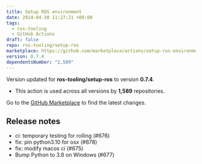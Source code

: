 ```yaml
---
title: Setup ROS environment
date: 2024-04-30 11:27:21 +00:00
tags:
  - ros-tooling
  - GitHub Actions
draft: false
repo: ros-tooling/setup-ros
marketplace: https://github.com/marketplace/actions/setup-ros-environment
version: 0.7.4
dependentsNumber: "1,589"
---
```



Version updated for **ros-tooling/setup-ros** to version **0.7.4**.
- This action is used across all versions by **1,589** repositories.

Go to the [GitHub Marketplace](https://github.com/marketplace/actions/setup-ros-environment) to find the latest changes.

## Release notes

* ci: temporary testing for rolling (#676)
* fix: pin python3.10 for osx (#678)
* fix: modify macos ci (#675)
* Bump Python to 3.8 on Windows (#677)

